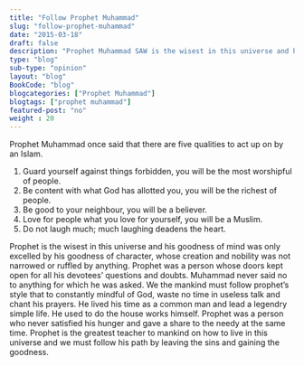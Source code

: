 ```yaml
--- 
title: "Follow Prophet Muhammad" 
slug: "follow-prophet-muhammad"
date: "2015-03-18" 
draft: false 
description: "Prophet Muhammad SAW is the wisest in this universe and his goodness of mind was only excelled by his goodness of character, whose creation and nobility was not narrowed or ruffled by anything." 
type: "blog"
sub-type: "opinion" 
layout: "blog" 
BookCode: "blog"
blogcategories: ["Prophet Muhammad"]
blogtags: ["prophet muhammad"]
featured-post: "no"
weight : 20
---  
```

Prophet Muhammad once said that there are five qualities to act up on by an Islam.

1. Guard yourself against things forbidden, you will be the most worshipful of people.
2. Be content with what God has allotted you, you will be the richest of people.
3. Be good to your neighbour, you will be a believer.
4. Love for people what you love for yourself, you will be a Muslim.
5. Do not laugh much; much laughing deadens the heart.

Prophet is the wisest in this universe and his goodness of mind was only excelled by his goodness of character, whose creation and nobility was not narrowed or ruffled by anything. Prophet was a person whose doors kept open for all his devotees&#8217; questions and doubts. Muhammad never said no to anything for which he was asked. We the mankind must follow prophet&#8217;s style that to constantly mindful of God, waste no time in useless talk and chant his prayers. He lived his time as a common man and lead a legendry simple life. He used to do the house works himself. Prophet was a person who never satisfied his hunger and gave a share to the needy at the same time. Prophet is the greatest teacher to mankind on how to live in this universe and we must follow his path by leaving the sins and gaining the goodness.
